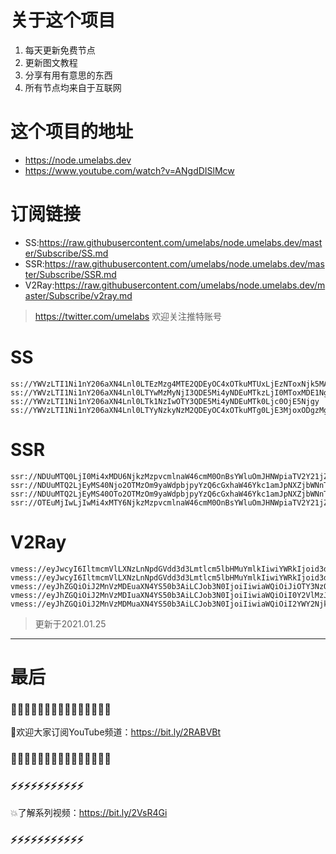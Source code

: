 # 关于这个项目
1. 每天更新免费节点
2. 更新图文教程
3. 分享有用有意思的东西
4. 所有节点均来自于互联网

# 这个项目的地址

* https://node.umelabs.dev
* https://www.youtube.com/watch?v=ANgdDISlMcw

# 订阅链接

* SS:https://raw.githubusercontent.com/umelabs/node.umelabs.dev/master/Subscribe/SS.md
* SSR:https://raw.githubusercontent.com/umelabs/node.umelabs.dev/master/Subscribe/SSR.md
* V2Ray:https://raw.githubusercontent.com/umelabs/node.umelabs.dev/master/Subscribe/v2ray.md

>  https://twitter.com/umelabs 欢迎关注推特账号

# SS

```http
ss://YWVzLTI1Ni1nY206aXN4Lnl0LTEzMzg4MTE2QDEyOC4xOTkuMTUxLjEzNToxNjk5MA==
ss://YWVzLTI1Ni1nY206aXN4Lnl0LTYwMzMyNjI3QDE5Mi4yNDEuMTkzLjI0MToxMDE1Ng==
ss://YWVzLTI1Ni1nY206aXN4Lnl0LTk1NzIwOTY3QDE5Mi4yNDEuMTk0Ljc0OjE5Njgy
ss://YWVzLTI1Ni1nY206aXN4Lnl0LTYyNzkyNzM2QDEyOC4xOTkuMTg0LjE3MjoxODgzMg==
```

# SSR

```http
ssr://NDUuMTQ0LjI0Mi4xMDU6NjkzMzpvcmlnaW46cmM0OnBsYWluOmJHNWpiaTV2Y21jZ05HZGwvP29iZnNwYXJhbT0mcmVtYXJrcz01clNiNXAySjU1LTJRUSZncm91cD1URzVqYmk1dmNtYw
ssr://NDUuMTQ2LjEyMS40Njo2OTMzOm9yaWdpbjpyYzQ6cGxhaW46Ykc1amJpNXZjbWNnTkdkbC8_b2Jmc3BhcmFtPSZyZW1hcmtzPTVyU2I1cDJKNTUtMlFnJmdyb3VwPVRHNWpiaTV2Y21j
ssr://NDUuMTQ2LjEyMS40OTo2OTMzOm9yaWdpbjpyYzQ6cGxhaW46Ykc1amJpNXZjbWNnTkdkbC8_b2Jmc3BhcmFtPSZyZW1hcmtzPTVyU2I1cDJKNTUtMlF3Jmdyb3VwPVRHNWpiaTV2Y21j
ssr://OTEuMjIwLjIwMi4xMTY6NjkzMzpvcmlnaW46cmM0OnBsYWluOmJHNWpiaTV2Y21jZ05HZGwvP29iZnNwYXJhbT0mcmVtYXJrcz01clNiNXAySjU1LTJSQSZncm91cD1URzVqYmk1dmNtYw
```

# V2Ray

```http
vmess://eyJwcyI6IltmcmVlLXNzLnNpdGVdd3d3Lmtlcm5lbHMuYmlkIiwiYWRkIjoid3d3Lmtlcm5lbHMuYmlkIiwicG9ydCI6IjQ0MyIsImlkIjoiY2IwMzFjOWMtNTViZS00MjNjLWRlOGMtMGMyN2JkNThmYzBkIiwiYWlkIjoiMCIsIm5ldCI6IndzIiwidHlwZSI6Im5vbmUiLCJob3N0IjoiL3dzIiwidGxzIjoidGxzIn0=
vmess://eyJwcyI6IltmcmVlLXNzLnNpdGVdd3d3Lmtlcm5lbHMuYmlkIiwiYWRkIjoid3d3Lmtlcm5lbHMuYmlkIiwicG9ydCI6IjgwIiwiaWQiOiI1MGEzMTAxNi1mMDdjLWY0NGQtNjlkMy1iNjY1ZjRlZDE2ZDciLCJhaWQiOiIwIiwibmV0Ijoid3MiLCJ0eXBlIjoibm9uZSIsImhvc3QiOiIvd3MiLCJ0bHMiOiJub25lIn0=
vmess://eyJhZGQiOiJ2MnVzMDEuaXN4YS50b3AiLCJob3N0IjoiIiwiaWQiOiJiOTY3NzQ1MC04OTE0LTQ5M2UtYjNhMy1hM2RjNzYxMDFlYzUiLCJuZXQiOiJ3cyIsInBhdGgiOiJcL3JheSIsInBvcnQiOiI0NDMiLCJwcyI6ImlzeC55dC0wMSIsInRscyI6InRscyIsInYiOjIsImFpZCI6MCwidHlwZSI6Im5vbmUifQo=
vmess://eyJhZGQiOiJ2MnVzMDIuaXN4YS50b3AiLCJob3N0IjoiIiwiaWQiOiI0Y2VlMzJlZS1mNjcyLTRhN2YtOGE3Ni1iZDc3OThlMGY0MDEiLCJuZXQiOiJ3cyIsInBhdGgiOiJcL3JheSIsInBvcnQiOiI0NDMiLCJwcyI6ImlzeC55dC0wMiIsInRscyI6InRscyIsInYiOjIsImFpZCI6MCwidHlwZSI6Im5vbmUifQo=
vmess://eyJhZGQiOiJ2MnVzMDMuaXN4YS50b3AiLCJob3N0IjoiIiwiaWQiOiI2YWY2Njk2Mi1kMDE0LTQ5NWItYTQ1ZS00ODU0NDQ0MjkzMzAiLCJuZXQiOiJ3cyIsInBhdGgiOiJcL3JheSIsInBvcnQiOiI0NDMiLCJwcyI6ImlzeC55dC0wMyIsInRscyI6InRscyIsInYiOjIsImFpZCI6MCwidHlwZSI6Im5vbmUifQo=
```



> 更新于2021.01.25

---

# 最后
### 🌸🌸🌸🌸🌸🌸🌸🌸🌸🌸🌸🌸🌸🌸🌸

👏欢迎大家订阅YouTube频道：https://bit.ly/2RABVBt

### 🌸🌸🌸🌸🌸🌸🌸🌸🌸🌸🌸🌸🌸🌸🌸



### ⚡️⚡️⚡️⚡️⚡️⚡️⚡️⚡️⚡️⚡️⚡️

💥了解系列视频：https://bit.ly/2VsR4Gi

### ⚡️⚡️⚡️⚡️⚡️⚡️⚡️⚡️⚡️⚡️⚡️